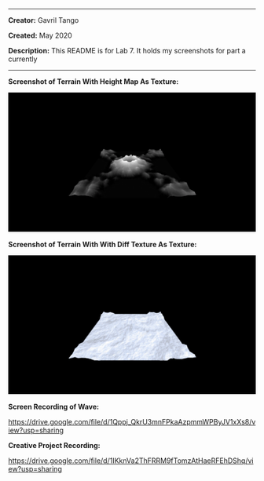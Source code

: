 -------
**Creator:** Gavril Tango

**Created:** May 2020

**Description:** This README is for Lab 7. It holds my screenshots for part a currently

-------

**Screenshot of Terrain With Height Map As Texture:**

![](part2ASC.png)

**Screenshot of Terrain With With Diff Texture As Texture:**

![](part2ASC2.png)

**Screen Recording of Wave:**

https://drive.google.com/file/d/1Qppj_QkrU3mnFPkaAzpmmWPByJV1xXs8/view?usp=sharing

**Creative Project Recording:**

https://drive.google.com/file/d/1IKknVa2ThFRRM9fTomzAtHaeRFEhDShq/view?usp=sharing
